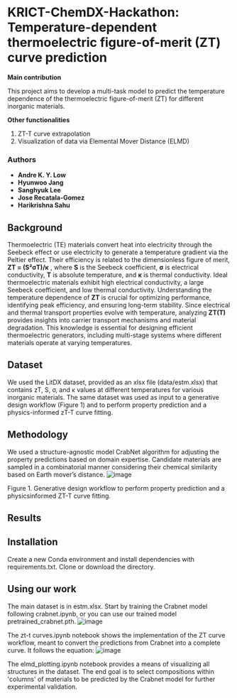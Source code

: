 # KRICT-ChemDX-Hackathon: Temperature-dependent thermoelectric figure-of-merit (ZT) curve prediction

**Main contribution**

This project aims to develop a multi-task model to predict the temperature dependence of the thermoelectric figure-of-merit (ZT) for different inorganic materials.

**Other functionalities**
1. ZT-T curve extrapolation
2. Visualization of data via Elemental Mover Distance (ELMD)

### Authors
- **Andre K. Y. Low**
- **Hyunwoo Jang**  
- **Sanghyuk Lee**
- **Jose Recatala-Gomez**  
- **Harikrishna Sahu**  

## Background
Thermoelectric (TE) materials convert heat into electricity through the Seebeck effect or use electricity to generate a temperature gradient via the Peltier effect. Their efficiency is related to the dimensionless figure of merit, **ZT = (S²σT)/κ** , where **S** is the Seebeck coefficient, **σ** is electrical conductivity, **T** is absolute temperature, and **κ** is thermal conductivity. Ideal thermoelectric materials exhibit high electrical conductivity, a large Seebeck coefficient, and low thermal conductivity. Understanding the temperature dependence of **ZT** is crucial for optimizing performance, identifying peak efficiency, and ensuring long-term stability. Since electrical and thermal transport properties evolve with temperature, analyzing **ZT(T)** provides insights into carrier transport mechanisms and material degradation. This knowledge is essential for designing efficient thermoelectric generators, including multi-stage systems where different materials operate at varying temperatures.

## Dataset
We used the LitDX dataset, provided as an xlsx file (data/estm.xlsx) that contains zT, S, σ, and κ values at different temperatures for various inorganic materials. The same dataset was used as input to a generative design workflow (Figure 1) and to perform property prediction and a
physics-informed zT-T curve fitting.
## Methodology
We used a structure-agnostic model CrabNet algorithm for adjusting the property predictions based on domain expertise. Candidate materials are sampled in a combinatorial manner considering their chemical similarity based on Earth mover’s distance.
![image](https://github.com/user-attachments/assets/c59f22bb-dc86-4686-997a-d3c7029bdae6)

Figure 1. Generative design workflow to perform property prediction and a physicsinformed ZT-T curve fitting.

## Results

## Installation
Create a new Conda environment and install dependencies with requirements.txt.
Clone or download the directory.

## Using our work
The main dataset is in estm.xlsx.
Start by training the Crabnet model following crabnet.ipynb, or you can use our trained model pretrained_crabnet.pth.
![image](https://github.com/user-attachments/assets/88f9f0c0-9986-4731-b63d-604790a15bd2)

The zt-t curves.ipynb notebook shows the implementation of the ZT curve workflow, meant to convert the predictions from Crabnet into a complete curve.
It follows the equation: ![image](https://github.com/user-attachments/assets/6ccfaab3-27b4-4647-903e-7f2f7faecad9)

The elmd_plotting.ipynb notebook provides a means of visualizing all structures in the dataset. The end goal is to select compositions within 'columns' of materials to be predicted by the Crabnet model for further experimental validation.


